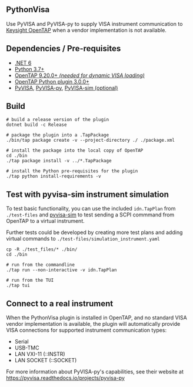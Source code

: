 ## PythonVisa

Use PyVISA and PyVISA-py to supply VISA instrument communication to [Keysight OpenTAP](https://opentap.io/) when a vendor implementation is not available.

## Dependencies / Pre-requisites

- [.NET 6](https://dotnet.microsoft.com/en-us/download/dotnet/6.0)
- [Python 3.7+](https://www.python.org/downloads/)
- [OpenTAP 9.20.0+ _(needed for dynamic VISA loading)_](https://packages.opentap.io/#name=%2FPackages%2FOpenTAP&version=9.20.0)
- [OpenTAP Python plugin 3.0.0+](https://packages.opentap.io/#name=%2FPackages%2FPython)
- [PyVISA](https://github.com/pyvisa/pyvisa), [PyVISA-py](https://github.com/pyvisa/pyvisa-py), [PyVISA-sim (optional)](https://github.com/pyvisa/pyvisa-sim)

## Build

```
# build a release version of the plugin
dotnet build -c Release

# package the plugin into a .TapPackage
./bin/tap package create -v --project-directory ./ ./package.xml

# install the package into the local copy of OpenTAP
cd ./bin
./tap package install -v ../*.TapPackage

# install the Python pre-requisites for the plugin
./tap python install-requirements -v
```

## Test with pyvisa-sim instrument simulation

To test basic functionality, you can use the included ```idn.TapPlan``` from ```./test-files``` and [pyvisa-sim](https://github.com/pyvisa/pyvisa-sim) to test sending a SCPI commmand from OpenTAP to a virtual instrument. 

Further tests could be developed by creating more test plans and adding virtual commands to ```./test-files/simulation_instrument.yaml```

```
cp -R ./test_files/* ./bin/
cd ./bin

# run from the commandline
./tap run --non-interactive -v idn.TapPlan

# run from the TUI
./tap tui
```

## Connect to a real instrument

When the PythonVisa plugin is installed in OpenTAP, and no standard VISA vendor implementation is available, the plugin will automatically provide VISA connections for supported instrument communication types:
- Serial
- USB-TMC
- LAN VXI-11 (::INSTR) 
- LAN SOCKET (::SOCKET)

For more information about PyVISA-py's capabilities, see their website at https://pyvisa.readthedocs.io/projects/pyvisa-py
